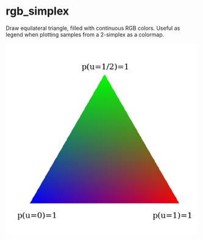# rgb_simplex
Draw equilateral triangle, filled with continuous RGB colors. Useful as legend when plotting samples from a 2-simplex as a colormap.

![example image](/rgb_simplex.png)
